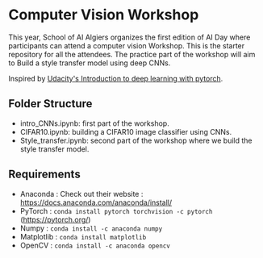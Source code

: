 # Computer Vision Workshop
This year, School of AI Algiers organizes the first edition of AI Day where participants can attend a computer vision Workshop. This is the starter repository for all the attendees. The practice part of the workshop will aim to Build a style transfer model using deep CNNs.

Inspired by [Udacity's Introduction to deep learning with pytorch](https://github.com/udacity/deep-learning-v2-pytorch).
## Folder Structure
* intro_CNNs.ipynb: first part of the workshop.
* CIFAR10.ipynb: building a CIFAR10 image classifier using CNNs.
* Style_transfer.ipynb: second part of the workshop where we build the style transfer model.
## Requirements
* Anaconda : Check out their website : https://docs.anaconda.com/anaconda/install/
* PyTorch : `conda install pytorch torchvision -c pytorch` (https://pytorch.org/)
* Numpy :  `conda install -c anaconda numpy`
* Matplotlib : `conda install matplotlib`
* OpenCV : `conda install -c anaconda opencv`
